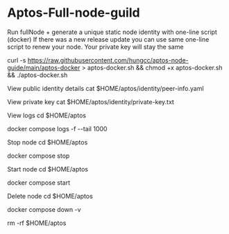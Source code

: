 # Aptos-Full-node-guild
Run fullNode + generate a unique static node identity with one-line script (docker)
If there was a new release update you can use same one-line script to renew your node. Your private key will stay the same

curl -s https://raw.githubusercontent.com/hungcc/aptos-node-guide/main/aptos-docker > aptos-docker.sh && chmod +x aptos-docker.sh && ./aptos-docker.sh

View public identity details
cat $HOME/aptos/identity/peer-info.yaml

View private key
cat $HOME/aptos/identity/private-key.txt

View logs
cd $HOME/aptos

docker compose logs -f --tail 1000

Stop node
cd $HOME/aptos

docker compose stop

Start node
cd $HOME/aptos

docker compose start

Delete node
cd $HOME/aptos

docker compose down -v

rm -rf $HOME/aptos
